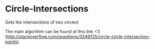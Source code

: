 # Circle-Intersections
Gets the intersections of two circles!

The main algorithm can be found at this link <3 (http://stackoverflow.com/questions/3349125/circle-circle-intersection-points)